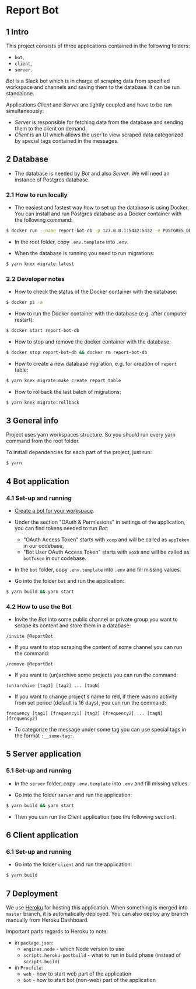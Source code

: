 # Report Bot

## 1 Intro

This project consists of three applications contained in the following folders:
  * `bot`,
  * `client`,
  * `server`.

*Bot* is a Slack bot which is in charge of scraping data from specified workspace and channels and saving them to the database. It can be run standalone.

Applications *Client* and *Server* are tightly coupled and have to be run simultaneously:
  * *Server* is responsible for fetching data from the database and sending them to the client on demand.
  * *Client* is an UI which allows the user to view scraped data categorized by special tags contained in the messages.

## 2 Database

  * The database is needed by *Bot* and also *Server*. We will need an instance of Postgres database.

### 2.1 How to run locally

  * The easiest and fastest way how to set up the database is using Docker. You can install and run Postgres database as a Docker container with the following command:

```bash
$ docker run --name report-bot-db -p 127.0.0.1:5432:5432 -e POSTGRES_DB=report_bot -e POSTGRES_PASSWORD=postgres -d postgres
```

  * In the root folder, copy `.env.template` into `.env`.

  * When the database is running you need to run migrations:

```bash
$ yarn knex migrate:latest
```

### 2.2 Developer notes

  * How to check the status of the Docker container with the database:

```bash
$ docker ps -a
```

  * How to run the Docker container with the database (e.g. after computer restart):

```bash
$ docker start report-bot-db
```

  * How to stop and remove the docker container with the database:

```bash
$ docker stop report-bot-db && docker rm report-bot-db
```

  * How to create a new database migration, e.g. for creation of `report` table:

```bash
$ yarn knex migrate:make create_report_table
```

  * How to rollback the last batch of migrations:

```bash
$ yarn knex migrate:rollback
```

## 3 General info

Project uses yarn workspaces structure. So you should run every yarn command from the root folder.

To install dependencies for each part of the project, just run:

```bash
$ yarn
```

## 4 Bot application

### 4.1 Set-up and running

  * [Create a bot for your workspace](https://get.slack.help/hc/en-us/articles/115005265703-Create-a-bot-for-your-workspace).

  * Under the section "OAuth & Permissions" in settings of the application, you can find tokens needed to run *Bot*:
    - "OAuth Access Token" starts with `xoxp` and will be called as `appToken` in our codebase,
    - "Bot User OAuth Access Token" starts with `xoxb` and will be called as `botToken` in our codebase.

  * In the `bot` folder, copy `.env.template` into `.env` and fill missing values.

  * Go into the folder `bot` and run the application:

```bash
$ yarn build && yarn start
```

### 4.2 How to use the Bot

  * Invite the *Bot* into some public channel or private group you want to scrape its content and store them in a database:

```
/invite @ReportBot 
```

  * If you want to stop scraping the content of some channel you can run the command:

```
/remove @ReportBot 
```

  * If you want to (un)archive some projects you can run the command:

```
(un)archive [tag1] [tag2] ... [tagN]
```

  * If you want to change project's name to red, if there was no activity from set period (default is 16 days), you can run the command:

```
frequency [tag1] [frequency1] [tag2] [frequency2] ... [tagN] [frequency2]
```

  * To categorize the message under some tag you can use special tags in the format `:__some-tag:`.

## 5 Server application

### 5.1 Set-up and running

  * In the `server` folder, copy `.env.template` into `.env` and fill missing values.

  * Go into the folder `server` and run the application:

```bash
$ yarn build && yarn start
```

  * Then you can run the Client application (see the following section).

## 6 Client application

### 6.1 Set-up and running

  * Go into the folder `client` and run the application:

```bash
$ yarn build
```

## 7 Deployment

We use [Heroku](https://www.heroku.com/home) for hosting this application. When something is merged into `master` branch, it is automatically deployed. You can also deploy any branch manually from Heroku Dashboard.

Important parts regards to Heroku to note:
  - in `package.json`:
    - `engines.node` - which Node version to use
    - `scripts.heroku-postbuild` - what to run in build phase (instead of `scripts.build`)
  - in `Procfile`:
    - `web` - how to start web part of the application
    - `bot` - how to start bot (non-web) part of the application

